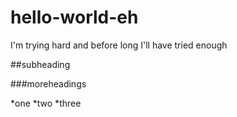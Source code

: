# hello-world-eh

I'm trying hard and before long I'll have tried enough

##subheading

###moreheadings

*one
*two
*three
